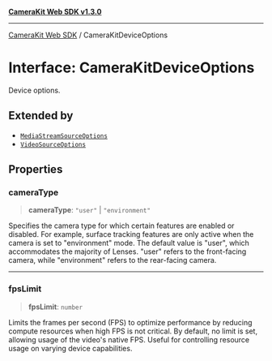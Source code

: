 [**CameraKit Web SDK v1.3.0**](../README.md)

***

[CameraKit Web SDK](../globals.md) / CameraKitDeviceOptions

# Interface: CameraKitDeviceOptions

Device options.

## Extended by

- [`MediaStreamSourceOptions`](MediaStreamSourceOptions.md)
- [`VideoSourceOptions`](VideoSourceOptions.md)

## Properties

### cameraType

> **cameraType**: `"user"` \| `"environment"`

Specifies the camera type for which certain features are enabled or disabled.
For example, surface tracking features are only active when the camera is set to "environment" mode.
The default value is "user", which accommodates the majority of Lenses.
"user" refers to the front-facing camera, while "environment" refers to the rear-facing camera.

***

### fpsLimit

> **fpsLimit**: `number`

Limits the frames per second (FPS) to optimize performance by reducing compute resources
when high FPS is not critical. By default, no limit is set, allowing usage of the video's native FPS.
Useful for controlling resource usage on varying device capabilities.
